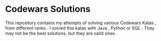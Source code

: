 # Codewars Solutions 
This repository contains my attempts of solving various Codewars Katas , from different ranks .
I solved this katas with Java , Python or SQL .
They may not be the best solutions, but they are valid ones.
